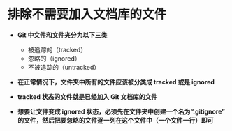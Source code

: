 # 排除不需要加入文档库的文件

- **Git 中文件和文件夹分为以下三类**
  - 被追踪的（tracked）
  - 忽略的（ignored）
  - 不被追踪的（untracked）

- **在正常情况下，文件夹中所有的文件应该被分类成 tracked 或是 ignored**

- **tracked 状态的文件就是已经加入 Git 文档库的文件**

- **想要让文件变成 ignored 状态，必须先在文件夹中创建一个名为“.gitignore” 的文件，然后把要忽略的文件逐一列在这个文件中（一个文件一行）即可**

